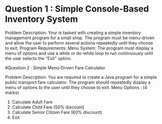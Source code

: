 # Question 1 : Simple Console-Based Inventory System
Problem Description:
Your is tasked with creating a simple inventory management program for a small shop. The program must
be menu-driven and allow the user to perform several actions repeatedly until they choose to exit.
Program Requirements:
Menu System: The program must display a menu of options and use a while or do-while loop to run
continuously until the user selects the "Exit" option.



#Question 2 : Simple Menu-Driven Fare Calculator

Problem Description:
You are required to create a Java program for a simple public transport fare calculator. The program
should repeatedly display a menu of options to the user until they choose to exit.
Menu Options : (4 marks)
1. Calculate Adult Fare
2. Calculate Child Fare (50% discount)
3. Calculate Senior Citizen Fare (60% discount)
4. Exit
